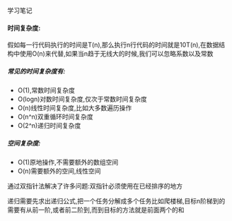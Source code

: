 学习笔记

#### 时间复杂度:

假如每一行代码执行的时间是T(n),那么执行n行代码的时间就是10T(n),在数据结构中使用O(n)来代替,如果当n趋于无线大的时候,我们可以忽略系数以及常数

##### 常见的时间复杂度有:

- O(1),常数时间复杂度
- O(logn)对数时间复杂度,仅次于常数时间复杂度
- O(n)线性时间复杂度,比如大多数遍历操作
- O(n^n)双重循环时间复杂度
- O(2^n)递归时间复杂度

##### 空间复杂度:

- O(1)原地操作,不需要额外的数组空间
- O(n)需要额外的空间,线性空间



通过双指针法解决了许多问题:双指针必须使用在已经排序的地方

递归需要先求出递归公式,把一个任务分解成多个任务比如爬楼梯,目标n阶梯到的需要有从前一阶,或者前二阶到,而到目标的方法就是前面两个的和

